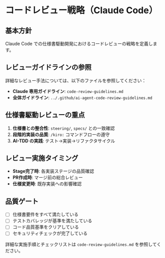 # コードレビュー戦略（Claude Code）

## 基本方針
Claude Code での仕様書駆動開発におけるコードレビューの戦略を定義します。

## レビューガイドラインの参照
詳細なレビュー手法については、以下のファイルを参照してください：
- **Claude 専用ガイドライン**: `code-review-guidelines.md`
- **全体ガイドライン**: `../.github/ai-agent-code-review-guidelines.md`

## 仕様書駆動レビューの重点
1. **仕様書との整合性**: `steering/`, `specs/` との一致確認
2. **段階的実装の品質**: `/kiro:` コマンドフローの遵守
3. **AI-TDD の実践**: テスト→実装→リファクタサイクル

## レビュー実施タイミング
- **Stage完了時**: 各実装ステージの品質確認
- **PR作成時**: マージ前の総合レビュー
- **仕様変更時**: 既存実装への影響確認

## 品質ゲート
- [ ] 仕様書要件をすべて満たしている
- [ ] テストカバレッジが基準を満たしている
- [ ] コード品質基準をクリアしている
- [ ] セキュリティチェックが完了している

詳細な実施手順とチェックリストは `code-review-guidelines.md` を参照してください。